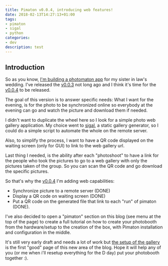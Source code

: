```yaml
---
title: Pimaton v0.0.4, introducing web features!
date: 2018-02-13T14:27:13+01:00
tags:
- pimaton
- sigal
- python
categories:
- dev
description: test
---
```


## Introduction

So as you know, [I'm building a photomaton app](/2018/01/12/introducing-my-new-project-pimaton-a-photobooth-app-for-raspberry-pi.html) for my sister in law's wedding. I've released the [v0.0.3](/2018/02/06/pimaton-is-now-installable-via-pip.html) not long ago and I think it's time for the [v0.0.4](https://github.com/bacardi55/pimaton/releases/tag/v0.0.4) to be released.

The goal of this version is to answer specific needs:
What I want for the evening, is for the photo to be synchronized online so everybody at the evening can go and watch the picture and download them if needed.

I didn't want to duplicate the wheel here so I look for a simple photo web gallery application. My choice went to [sigal](https://github.com/saimn/sigal), a static gallery generator, so I could do a simple script to automate the whole on the remote server.

Also, to simplify the process, I want to have a QR code displayed on the waiting screen (only for GUI) to link to the web gallery url.

Last thing I needed, is the ability after each "photoshoot" to have a link for the people who took the pictures to go to a web gallery with only the pictures taken of the group. So you can scan the QR code and go download the specific pictures.


So that's why the [v0.0.4](https://github.com/bacardi55/pimaton/releases/tag/v0.0.4) I'm adding web capabilities:
- Synchronize picture to a remote server (DONE)
- Display a QR code on waiting screen (DONE)
- Put a QR code on the generated file that link to each "run" of pimaton (DONE).


I've also decided to open a "pimaton" section on this blog (see menu at the top of the page) to create a full tutorial on how to create your photobooth from the hardware/setup to the creation of the box, with Pimaton installation and configuration in the middle.

It's still very early draft and needs a lot of work but [the setup of the gallery](/pimaton/part5-optional-webgallery.html) is the first "good" page of this new area of the blog. Hope it will help any of you (or me when i'll resetup everything for the D day) put your photobooth together :).

